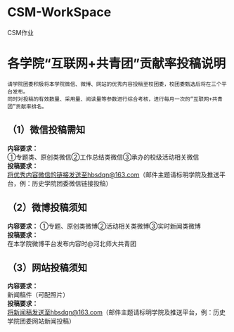 # CSM-WorkSpace
CSM作业  
# 各学院“互联网+共青团”贡献率投稿说明   
    请学院团委积极将本学院微信、微博、网站的优秀内容投稿至校团委，校团委甄选后将在三个平台发布。  
    同时对投稿的有效数量、采用量、阅读量等参数进行综合考核，进行每月一次的“互联网+共青团”贡献率排名。  
## （1）微信投稿需知  
**内容要求：**  
①专题类、原创类微信②工作总结类微信③承办的校级活动相关微信  
**投稿要求：**  
将优秀内容微信的链接发送至hbsdqn@163.com（邮件主题请标明学院及推送平台，例：历史学院团委微信链接投稿）  
## （2）微博投稿须知
**内容要求：**
①专题、原创类微博②活动相关类微博③实时新闻类微博  
**投稿要求：**  
在本学院微博平台发布内容时@河北师大共青团  
## （3）网站投稿须知  
**内容要求：**  
新闻稿件（可配照片）  
**投稿要求：**  
将新闻稿发送至hbsdqn@163.com（邮件主题请标明学院及推送平台，例：历史学院团委网站新闻投稿）  
